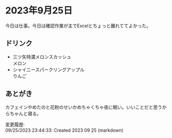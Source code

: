 # 2023年9月25日

今日は仕事。今日は確認作業が主でExcelとちょっと離れててよかった。

## ドリンク

- 三ツ矢特濃メロンスカッシュ  
メロン
- シャイニースパークリングアップル  
りんご

## あとがき

カフェインやめたのと花粉のせいかめちゃくちゃ夜に眠い。いいことだと思うからちゃんと寝る。

変更履歴:  
09/25/2023 23:44:33: Created 2023 09 25 (markdown)  
